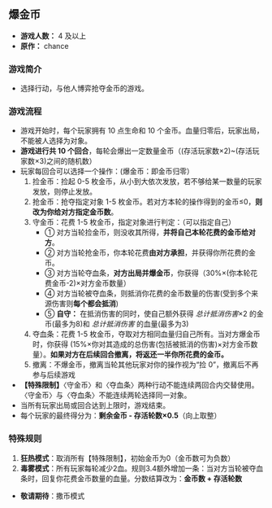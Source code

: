 ## 爆金币

- **游戏人数：** 4 及以上
- **原作：** chance

### 游戏简介
- 选择行动，与他人博弈抢夺金币的游戏。

### 游戏流程
- 游戏开始时，每个玩家拥有 10 点生命和 10 个金币。血量归零后，玩家出局，不能被人选择为对象。
- **游戏进行共 10 个回合**，每轮会爆出一定数量金币（(存活玩家数×2)~(存活玩家数×3)之间的随机数）
- 玩家每回合可以选择一个操作：(爆金币：即金币归零）
  1. 捡金币：捡起 0-5 枚金币，从小到大依次发放，若不够给某一数量的玩家发放，则停止发放。
  2. 抢金币：抢夺指定对象 1-5 枚金币。若对方本轮的操作得到的金币≤0，**则改为你给对方指定金币数**。
  3. 守金币：花费 1-5 枚金币，指定对象进行判定：（可以指定自己）
     + ① 对方当轮捡金币，则没收其所得，**并将自己本轮花费的金币给对方**。
     + ② 对方当轮抢金币，你本轮花费**由对方承担**，并获得你所花费的金币。
     + ③ 对方当轮夺血条，**对方出局并爆金币**，你获得（30%×(你本轮花费金币-2)×对方金币数量）
     + ④ 对方当轮被夺血条，则抵消你花费的金币数量的伤害(受到多个来源伤害则**每个都会抵消**)
     + ⑤ **自守：** 在抵消伤害的同时，使自己额外获得 *总计抵消伤害*×2 的金币(最多为8)和 *总计抵消伤害* 的血量(最多为3)
  4. 夺血条：花费 1-5 枚金币，夺取对方相同血量归自己所有。当对方爆金币时，你获得 (15%×你对其造成的总伤害(包括被抵消的伤害)×对方金币数量）。**如果对方在后续回合撤离，将返还一半你所花费的金币。**
  5. 撤离：不爆金币，撤离当轮其他玩家对你的操作视为“捡 0”，撤离后不再参与后续游戏
- **【特殊限制】**〈守金币〉和〈夺血条〉两种行动不能连续两回合内交替使用。〈守金币〉与〈夺血条〉不能连续两轮选择同一对象。
- 当所有玩家出局或回合达到上限时，游戏结束。
- 每个玩家的最终得分为：**剩余金币 - 存活轮数×0.5**（向上取整）

### 特殊规则
1. **狂热模式**：取消所有【特殊限制】，初始金币为0（金币数可为负数）
2. **毒雾模式**：所有玩家每轮减少2血。规则3.4额外增加一条：当对方当轮被夺血条时，回复你花费金币数量的血量。分数结算改为：**金币数 + 存活轮数**
- **敬请期待**：撒币模式
